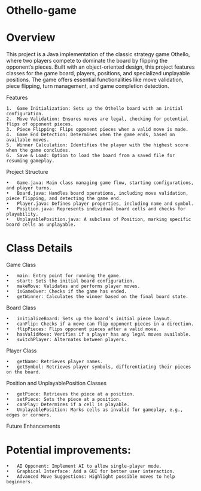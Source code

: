 # Othello-game

# Overview

This project is a Java implementation of the classic strategy game Othello, where two players compete to dominate the board by flipping the opponent’s pieces. Built with an object-oriented design, this project features classes for the game board, players, positions, and specialized unplayable positions. The game offers essential functionalities like move validation, piece flipping, turn management, and game completion detection.

Features

	1.	Game Initialization: Sets up the Othello board with an initial configuration.
	2.	Move Validation: Ensures moves are legal, checking for potential flips of opponent pieces.
	3.	Piece Flipping: Flips opponent pieces when a valid move is made.
	4.	Game End Detection: Determines when the game ends, based on available moves.
	5.	Winner Calculation: Identifies the player with the highest score when the game concludes.
	6.	Save & Load: Option to load the board from a saved file for resuming gameplay.

Project Structure

	•	Game.java: Main class managing game flow, starting configurations, and player turns.
	•	Board.java: Handles board operations, including move validation, piece flipping, and detecting the game end.
	•	Player.java: Defines player properties, including name and symbol.
	•	Position.java: Represents individual board cells and checks for playability.
	•	UnplayablePosition.java: A subclass of Position, marking specific board cells as unplayable.

# Class Details

Game Class

	•	main: Entry point for running the game.
	•	start: Sets the initial board configuration.
	•	makeMove: Validates and performs player moves.
	•	isGameOver: Checks if the game has ended.
	•	getWinner: Calculates the winner based on the final board state.

Board Class

	•	initializeBoard: Sets up the board’s initial piece layout.
	•	canFlip: Checks if a move can flip opponent pieces in a direction.
	•	flipPieces: Flips opponent pieces after a valid move.
	•	hasValidMove: Verifies if a player has any legal moves available.
	•	switchPlayer: Alternates between players.

Player Class

	•	getName: Retrieves player names.
	•	getSymbol: Retrieves player symbols, differentiating their pieces on the board.

Position and UnplayablePosition Classes

	•	getPiece: Retrieves the piece at a position.
	•	setPiece: Sets the piece at a position.
	•	canPlay: Determines if a cell is playable.
	•	UnplayablePosition: Marks cells as invalid for gameplay, e.g., edges or corners.
 Future Enhancements

# Potential improvements:
	•	AI Opponent: Implement AI to allow single-player mode.
	•	Graphical Interface: Add a GUI for better user interaction.
	•	Advanced Move Suggestions: Highlight possible moves to help beginners.
